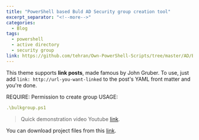 ```yaml
---
title: "PowerShell based Buld AD Security group creation tool"
excerpt_separator: "<!--more-->"
categories:
  - Blog
tags:
  - powershell
  - active directory
  - security group
link: https://github.com/tehran/Own-PowerShell-Scripts/tree/master/AD/BulkGroup
---
```


This theme supports **link posts**, made famous by John Gruber. To use, just add `link: http://url-you-want-linked` to the post's YAML front matter and you're done.
<!--more-->

REQUIRE:  Permission to create group
USAGE:
```yaml
.\bulkgroup.ps1
```

> Quick demonstration video Youtube [link](https://github.com/tehran/Own-PowerShell-Scripts/tree/master/AD/BulkGroup).

You can download project files from this [link](https://github.com/tehran/Own-PowerShell-Scripts/tree/master/AD/BulkGroup).